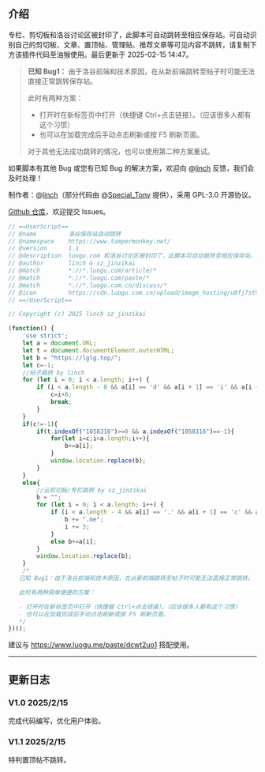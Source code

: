 ## 介绍
专栏、剪切板和洛谷讨论区被封印了，此脚本可自动跳转至相应保存站。可自动识别自己的剪切板、文章、置顶帖、管理贴、推荐文章等可见内容不跳转，请复制下方该插件代码至油猴使用。最后更新于 2025-02-15 14:47。

> **已知 Bug1：**
> 由于洛谷前端和技术原因，在从新前端跳转至帖子时可能无法直接正常跳转保存站。
> 
> 此时有两种方案：
> 
> - 打开时在新标签页中打开（快捷键 Ctrl+点击链接）。（应该很多人都有这个习惯）
> - 也可以在加载完成后手动点击刷新或按 F5 刷新页面。
> 
> 对于其他无法成功跳转的情况，也可以使用第二种方案重试。

如果脚本有其他 Bug 或您有已知 Bug 的解决方案，欢迎向 @[linch](https://www.luogu.com.cn/user/737242) 反馈，我们会及时处理！

制作者：@[linch](https://www.luogu.com.cn/user/737242)（部分代码由 @[Special_Tony](https://www.luogu.com.cn/user/743373) 提供），采用 GPL-3.0 开源协议。

[Github 仓库](https://github.com/oierlinch/luogutzcj)，欢迎提交 Issues。

```javascript
// ==UserScript==
// @name         洛谷保存站自动跳转
// @namespace    https://www.tampermonkey.net/
// @version      1.1
// @description  luogu.com 和洛谷讨论区被封印了，此脚本可自动跳转至相应保存站，建议与 https://www.luogu.me/paste/dcwt2uo1 搭配使用。产品链接 https://www.cnblogs.com/linch737242/p/18717023/luogutzcj。
// @author       linch & sz_jinzikai
// @match        *://*.luogu.com/article/*
// @match        *://*.luogu.com/paste/*
// @match        *://*.luogu.com.cn/discuss/*
// @icon         https://cdn.luogu.com.cn/upload/image_hosting/u8fj7st9.png
// ==/UserScript==

// Copyright (c) 2025 linch sz_jinzikai

(function() {
    'use strict';
    let a = document.URL;
    let t = document.documentElement.outerHTML;
    let b = "https://lglg.top/";
    let c=-1;
    //帖子跳转 by linch
    for (let i = 0; i < a.length; i++) {
        if (i < a.length - 8 && a[i] == 'd' && a[i + 1] == 'i' && a[i + 2] == 's' && a[i + 3] == 'c' && a[i + 4] == 'u' && a[i + 5] == 's' && a[i + 6] == 's' && a[i+7]!='?') {
            c=i+8;
            break;
        }
    }
    if(c!=-1){
        if(t.indexOf("1058316")>=0 && a.indexOf("1058316")==-1){
            for(let i=c;i<a.length;i++){
                b+=a[i];
            }
            window.location.replace(b);
        }
    }
    else{
        //云剪切板/专栏跳转 by sz_jinzikai
        b = "";
        for (let i = 0; i < a.length; i++) {
            if (i < a.length - 4 && a[i] == '.' && a[i + 1] == 'c' && a[i + 2] == 'o' && a[i + 3] == 'm') {
                b += ".me";
                i += 3;
            }
            else b+=a[i];
        }
        window.location.replace(b);
    }
    /*
   已知 Bug1：由于洛谷前端和技术原因，在从新前端跳转至帖子时可能无法直接正常跳转。

   此时有两种简单便捷的方案：

   - 打开时在新标签页中打开（快捷键 Ctrl+点击链接）。（应该很多人都有这个习惯）
   - 也可以在加载完成后手动点击刷新或按 F5 刷新页面。
   */
})();
```
建议与 <https://www.luogu.me/paste/dcwt2uo1> 搭配使用。

---

## 更新日志

### V1.0 2025/2/15
完成代码编写，优化用户体验。

### V1.1 2025/2/15
特判置顶帖不跳转。
